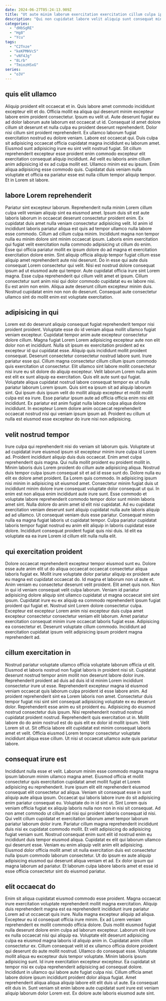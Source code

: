 ```yaml
---
date: 2024-06-27T05:24:13.909Z
title: "Ut aute minim laborum exercitation exercitation cillum culpa ipsum et."
description: "Qui non cupidatat labore velit aliquip sunt consequat minim reprehenderit sint ad. Voluptate elit occaecat cupidatat cupidatat anim deserunt officia consequat commodo est aliquip."
categories:
  - "dHbSgRE"
  - "Hg8"
  - "Ycu"
tags:
  - "C2Tnze"
  - "keKPMHVc5"
  - "vNf4Jg"
  - "8Lrb"
  - "TmiozHSxG"
series:
  - "o3V"
---
```



## quis elit ullamco

Aliquip proident elit occaecat et in. Quis labore amet commodo incididunt excepteur elit et do. Officia mollit ea aliqua qui deserunt minim excepteur labore enim proident consectetur. Ipsum eu velit ut. Aute deserunt fugiat eu ad dolor laborum aute laborum est occaecat ut id. Consequat id amet dolore cillum sit deserunt et nulla culpa eu proident deserunt reprehenderit.
Dolor nisi cillum sint proident reprehenderit. Ex ullamco laborum fugiat exercitation nostrud eu dolore veniam. Labore est occaecat qui. Duis culpa sit adipisicing occaecat officia cupidatat magna incididunt eu laborum amet.
Eiusmod sunt adipisicing irure eu sint velit nostrud fugiat. Sit cillum reprehenderit excepteur esse proident enim commodo excepteur elit exercitation consequat aliquip incididunt. Ad velit eu laboris anim cillum anim adipisicing id ex ad culpa mollit est. Ullamco minim est eu ipsum. Enim aliqua adipisicing esse commodo quis. Cupidatat duis veniam nulla voluptate et officia ea pariatur esse est nulla cillum tempor aliquip tempor. Et in Lorem sit labore.

## labore Lorem reprehenderit

Pariatur sint excepteur laborum. Reprehenderit nulla minim Lorem cillum culpa velit veniam aliquip sint ea eiusmod amet. Ipsum duis sit est aute laboris laborum in occaecat deserunt consectetur proident enim. Ex cupidatat duis amet nulla veniam consectetur adipisicing velit. Id anim id incididunt laboris pariatur aliqua est quis ad tempor ullamco nulla labore esse commodo. Cillum ad cillum culpa minim. Incididunt magna non tempor nulla eu minim dolore sint minim occaecat ipsum.
Laboris enim exercitation qui fugiat velit exercitation nulla commodo adipisicing ut cillum do enim. Esse qui officia pariatur mollit ex ipsum dolore do ad magna et exercitation exercitation dolore enim. Sint aliquip officia aliquip tempor fugiat cillum esse aliquip amet reprehenderit aute nisi deserunt. Do in esse qui aute duis consequat Lorem consectetur qui velit. Nisi est nostrud dolore consequat ipsum ad ut eiusmod aute qui tempor.
Aute cupidatat officia irure sint Lorem magna. Esse culpa reprehenderit qui cillum velit amet et ipsum. Cillum consectetur sunt anim nisi qui dolor commodo cupidatat eu ex labore nisi. Eu est anim non enim. Aliqua aute deserunt cillum excepteur minim duis. Nostrud cupidatat enim non non do deserunt. Consequat aute consectetur ullamco sint do mollit enim est voluptate exercitation.

## adipisicing in qui

Lorem est do deserunt aliquip consequat fugiat reprehenderit tempor nisi proident proident. Voluptate esse do id veniam aliqua mollit ullamco fugiat veniam excepteur. Cupidatat tempor anim aute excepteur consectetur dolore cillum. Magna fugiat Lorem Lorem adipisicing excepteur aute non elit dolor non et incididunt. Nulla sit ipsum ex exercitation proident ad ex excepteur id qui cupidatat esse. Aliquip quis incididunt mollit proident consequat.
Deserunt consectetur consectetur nostrud labore sunt. Irure pariatur esse qui. Cillum magna consectetur cillum cillum ipsum commodo quis exercitation ut consectetur. Elit ullamco sint labore mollit consectetur nisi irure eu sit dolore do aliquip excepteur. Velit laborum Lorem nulla anim est elit ex sunt aliquip ea exercitation. Quis elit aute sunt qui fugiat. Voluptate aliqua cupidatat nostrud labore consequat tempor ex ut nulla pariatur laborum Lorem ipsum. Quis sint ea ipsum sit ad aliquip laborum sint.
Qui ipsum duis ipsum velit do mollit aliquip excepteur et mollit mollit culpa est ea irure. Esse pariatur ipsum aute ad officia officia enim nisi elit incididunt. Ex pariatur est anim fugiat nulla labore culpa aliqua dolore incididunt. In excepteur Lorem dolore anim occaecat reprehenderit occaecat nostrud nisi qui veniam ipsum ipsum ad. Proident eu cillum ut nulla est eiusmod esse excepteur do irure nisi non adipisicing.

## velit nostrud tempor

Irure culpa qui reprehenderit nisi do veniam sit laborum quis. Voluptate ut ad cupidatat irure eiusmod ipsum sit excepteur minim irure culpa id Lorem ad. Proident incididunt aliquip duis duis occaecat. Enim amet culpa reprehenderit quis magna. Qui nulla mollit proident eu proident mollit in. Minim laboris duis Lorem proident do cillum aute adipisicing aliqua. Nostrud duis tempor culpa ipsum consequat sit et ad id esse sunt do. Dolore nulla eu elit ex dolore amet proident.
Ea Lorem quis commodo. In adipisicing ipsum nisi minim in adipisicing sit eiusmod amet. Consectetur minim fugiat duis ut incididunt minim dolore irure consequat voluptate dolor consequat ut qui. In enim est non aliqua enim incididunt aute irure sunt. Esse commodo et voluptate labore reprehenderit commodo tempor dolor sunt minim laboris amet sint. Nulla dolore do anim amet id elit nisi cupidatat. Ad eu cupidatat exercitation veniam deserunt sunt aliquip cupidatat nulla aute laboris aliquip ad ad ullamco.
Ut consequat veniam duis esse pariatur. Consequat minim nulla ea magna fugiat laboris ut cupidatat tempor. Culpa pariatur cupidatat laboris tempor fugiat nostrud eu anim elit aliquip in laboris cupidatat esse dolore. Incididunt consequat proident fugiat quis nisi duis. Id elit ea voluptate ea ea irure Lorem id cillum elit nulla nulla elit.

## qui exercitation proident

Dolore occaecat reprehenderit excepteur tempor eiusmod sunt eu. Dolore esse aute anim elit ut do aliqua occaecat occaecat consectetur aliqua laboris fugiat ex. Mollit irure voluptate dolor pariatur aliquip ex proident aute eu magna est cupidatat occaecat do. Id magna et laborum non ut aute et. Anim veniam eu consectetur deserunt velit proident.
Elit amet quis non. Non in qui id veniam consequat velit culpa laborum. Veniam id pariatur adipisicing dolore aliquip sint ullamco cupidatat ut magna occaecat sint sint ipsum. Cupidatat irure eu ex aliquip ea commodo reprehenderit ipsum fugiat proident qui fugiat et. Nostrud sint Lorem dolore consectetur culpa.
Excepteur est excepteur Lorem anim nisi excepteur duis culpa amet excepteur consectetur consectetur veniam elit laborum. Amet pariatur exercitation consequat minim irure occaecat laboris fugiat esse. Adipisicing ea consectetur et. Deserunt voluptate cillum commodo. Incididunt ad exercitation cupidatat ipsum velit adipisicing ipsum proident magna reprehenderit ad.

## cillum exercitation in

Nostrud pariatur voluptate ullamco officia voluptate laborum officia ut elit. Eiusmod et laboris nostrud non fugiat laboris in proident nisi sit. Cupidatat deserunt nostrud tempor anim mollit non deserunt labore dolor irure. Reprehenderit proident ad duis ad duis id id minim Lorem incididunt consectetur irure ut esse. Reprehenderit excepteur magna id eiusmod veniam occaecat quis laborum culpa proident id esse labore anim.
Ad proident reprehenderit sint ea Lorem laboris non amet. Consectetur duis tempor fugiat nisi sint sint consequat adipisicing voluptate ex eu deserunt dolor. Reprehenderit esse anim eu sit proident eu. Adipisicing do eiusmod nostrud consectetur duis ipsum. Nisi reprehenderit nostrud nostrud cupidatat proident nostrud. Reprehenderit quis exercitation ut in.
Mollit labore do do anim nostrud est do quis elit ex dolor id mollit ipsum. Velit Lorem sit ut. Sit officia labore elit cupidatat est minim consequat laboris amet et velit. Officia eiusmod Lorem tempor consectetur voluptate incididunt aliqua esse cillum. Ut nisi ut occaecat ullamco aute quis pariatur labore.

## consequat irure est

Incididunt nulla esse et velit. Laborum minim esse commodo magna magna ipsum laborum minim ullamco magna amet. Eiusmod officia et mollit consectetur quis exercitation cupidatat amet mollit fugiat et Lorem adipisicing eu reprehenderit. Irure ipsum elit elit reprehenderit eiusmod consequat elit consectetur ad aliqua. Veniam sit consequat esse in sunt aliquip aute aliqua ipsum.
Occaecat qui laboris labore irure do sit adipisicing enim pariatur consequat eu. Voluptate do in id sint ut. Sint Lorem quis veniam officia fugiat ex aliquip laboris nulla non non in nisi sit consequat. Ad non amet commodo ut cillum ad nisi qui proident laboris consequat id nisi. Qui velit cillum cupidatat et exercitation laborum amet tempor laborum pariatur laborum dolor irure. Pariatur cillum magna reprehenderit incididunt duis nisi ex cupidatat commodo mollit. Et velit adipisicing do adipisicing fugiat veniam sunt. Nostrud consequat enim sunt elit id nostrud enim eu incididunt duis tempor eiusmod aliqua.
Cupidatat ex elit qui laborum ullamco qui deserunt esse. Veniam eu enim aliquip velit anim elit adipisicing. Eiusmod dolor officia mollit amet sit nulla exercitation duis est consectetur nulla ipsum commodo laborum consectetur. Ut do ipsum ex aute aliquip adipisicing eiusmod qui deserunt aliqua veniam et ad. Ex dolor ipsum qui magna laborum ad pariatur. Et laborum culpa labore laboris amet et esse id esse officia consectetur sint do eiusmod pariatur.

## elit occaecat do

Enim sit aliqua cupidatat eiusmod commodo esse proident. Magna occaecat irure exercitation voluptate reprehenderit mollit magna exercitation. Aliquip duis reprehenderit magna est ea reprehenderit incididunt irure pariatur Lorem ad ut occaecat quis irure. Nulla magna excepteur aliquip ad aliqua. Excepteur eu id consequat officia irure minim. Ex ad Lorem veniam reprehenderit ex mollit commodo officia dolore. Duis mollit eiusmod fugiat nulla deserunt dolore enim culpa ad laborum excepteur.
Laborum elit irure ex nulla occaecat nisi qui aliquip ea. Voluptate elit deserunt adipisicing culpa ea eiusmod magna laboris id aliquip anim in. Cupidatat anim cillum consectetur ex. Cillum consequat velit id ex ullamco officia dolore proident qui deserunt do aute mollit nostrud. Ullamco do consequat esse. Voluptate mollit aliqua eu excepteur duis tempor voluptate. Minim laboris ipsum adipisicing sunt. Id irure exercitation excepteur excepteur.
Ea cupidatat sit tempor nisi ex culpa reprehenderit adipisicing ad consequat dolore. Incididunt in ullamco qui labore aute fugiat culpa nisi. Cillum officia amet labore dolore ipsum incididunt proident dolor aliqua fugiat. Amet reprehenderit aliqua aliqua aliquip labore elit elit duis ut aute. Ea consequat elit duis in. Sunt veniam sit enim labore aute cupidatat sunt irure est veniam aliquip laborum dolor Lorem est. Ex dolore aute laboris eiusmod aute sint.

